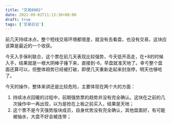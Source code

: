 ```yaml
---
title: "交易0902"
date: 2022-09-02T11:13:38+08:00
draft: true
tags: ['交易日记']
---
```


前几天持续冰点，整个短线交易环境都很差，就没有去看盘，也没有交易，这块应该算是最近的一个收获。

今天入手保利联合，这个票在前几天表现比较强势，今天低开高走，在+8的时候入手，结果就是一根大阴棒子锤下来，直接到-6，早盘就准天地了。幸亏整个盘面还算可以，但整体趋势已经被打破，即使几天重新走起来封涨停，明天也够呛了。

今天的操作，整体来讲还是比较危险，主要体现在两个大的方面：

1. 持续冰点回暖的过程中，前期强势票的趋势并没有完全确认。这块在之前的几次操作中一再出现，以为是抢在上板之前买入，结果是天地；
2. 这个票不是今天强势版块成员，自身优势没有完全确认，其他盘面好，有可能被抽水，大盘不好会被连带；



